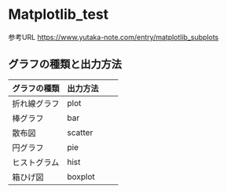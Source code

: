 # Matplotlib_test

参考URL
https://www.yutaka-note.com/entry/matplotlib_subplots

## グラフの種類と出力方法

| グラフの種類  | 出力方法　　|
|:-------------|:-----------|
| 折れ線グラフ  | plot       |
| 棒グラフ      | bar        |
| 散布図       | scatter    |
| 円グラフ      | pie       |
| ヒストグラム  | hist       |
| 箱ひげ図      | boxplot    |
